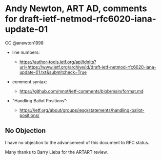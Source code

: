 # Andy Newton, ART AD, comments for draft-ietf-netmod-rfc6020-iana-update-01 
CC @anewton1998

* line numbers:
  - https://author-tools.ietf.org/api/idnits?url=https://www.ietf.org/archive/id/draft-ietf-netmod-rfc6020-iana-update-01.txt&submitcheck=True

* comment syntax:
  - https://github.com/mnot/ietf-comments/blob/main/format.md

* "Handling Ballot Positions":
  - https://ietf.org/about/groups/iesg/statements/handling-ballot-positions/

## No Objection

I have no objection to the advancement of this document to RFC status.

Many thanks to Barry Lieba for the ARTART review.

